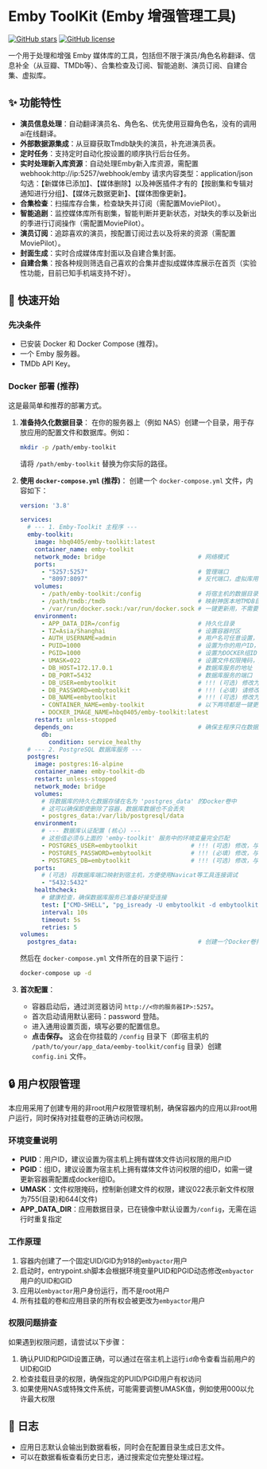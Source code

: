 # Emby ToolKit (Emby 增强管理工具)

[![GitHub stars](https://img.shields.io/github/stars/hbq0405/emby-toolkit.svg%sstyle=social&label=Star)](https://github.com/hbq0405/emby-toolkit)
[![GitHub license](https://img.shields.io/github/license/hbq0405/emby-toolkit.svg)](https://github.com/hbq0405/emby-toolkit/blob/main/LICENSE)
<!-- 你可以添加更多的徽章，例如构建状态、Docker Hub 拉取次数等 -->

一个用于处理和增强 Emby 媒体库的工具，包括但不限于演员/角色名称翻译、信息补全（从豆瓣、TMDb等）、合集检查及订阅、智能追剧、演员订阅、自建合集、虚拟库。

## ✨ 功能特性

*   **演员信息处理**：自动翻译演员名、角色名、优先使用豆瓣角色名，没有的调用ai在线翻译。
*   **外部数据源集成**：从豆瓣获取Tmdb缺失的演员，补充进演员表。
*   **定时任务**：支持定时自动化按设置的顺序执行后台任务。
*   **实时处理新入库资源**：自动处理Emby新入库资源，需配置webhook:http://ip:5257/webhook/emby 请求内容类型：application/json 勾选：【新媒体已添加】、【媒体删除】以及神医插件才有的【按剧集和专辑对通知进行分组】、【媒体元数据更新】、【媒体图像更新】。
*   **合集检查**：扫描库存合集，检查缺失并订阅（需配置MoviePilot）。
*   **智能追剧**：监控媒体库所有剧集，智能判断并更新状态，对缺失的季以及新出的季进行订阅操作（需配置MoviePilot）。
*   **演员订阅**：追踪喜欢的演员，按配置订阅过去以及将来的资源（需配置MoviePilot）。
*   **封面生成**：实时合成媒体库封面以及自建合集封面。
*   **自建合集**：按各种规则筛选自己喜欢的合集并虚拟成媒体库展示在首页（实验性功能，目前已知手机端支持不好）。


## 🚀 快速开始

### 先决条件

*   已安装 Docker 和 Docker Compose (推荐)。
*   一个 Emby 服务器。
*   TMDb API Key。

### Docker 部署 (推荐)

这是最简单和推荐的部署方式。

1.  **准备持久化数据目录**：
    在你的服务器上（例如 NAS）创建一个目录，用于存放应用的配置文件和数据库。例如：
    ```bash
    mkdir -p /path/emby-toolkit
    ```
    请将 `/path/emby-toolkit` 替换为你实际的路径。

2.  **使用 `docker-compose.yml` (推荐)**：
    创建一个 `docker-compose.yml` 文件，内容如下：

    ```yaml
    version: '3.8'

    services:
      # --- 1. Emby-Toolkit 主程序 ---
      emby-toolkit:
        image: hbq0405/emby-toolkit:latest 
        container_name: emby-toolkit
        network_mode: bridge                          # 网络模式
        ports:
          - "5257:5257"                               # 管理端口
          - "8097:8097"                               # 反代端口，虚拟库用，冒号前面是实际访问端口，冒号后面是管理后台设置的反代监听端口
        volumes:
          - /path/emby-toolkit:/config                # 将宿主机的数据目录挂载到容器的 /config 目录
          - /path/tmdb:/tmdb                          # 映射神医本地TMDB目录，非神医Pro用户可以留空
          - /var/run/docker.sock:/var/run/docker.sock # 一键更新用，不需要可以不配置
        environment:
          - APP_DATA_DIR=/config                      # 持久化目录
          - TZ=Asia/Shanghai                          # 设置容器时区
          - AUTH_USERNAME=admin                       # 用户名可任意设置，密码在程序首次运行会生成初始密码：password
          - PUID=1000                                 # 设置为你的用户ID，建议与宿主机用户ID保持一致
          - PGID=1000                                 # 设置为DOCKER组ID (一键更新用，‘grep docker /etc/group’可以查询)
          - UMASK=022                                 # 设置文件权限掩码，建议022
          - DB_HOST=172.17.0.1                        # 数据库服务的地址 
          - DB_PORT=5432                              # 数据库服务的端口 
          - DB_USER=embytoolkit                       # !!! (可选) 修改为你自己的数据库用户名
          - DB_PASSWORD=embytoolkit                   # !!! (必填) 请修改为一个强密码 !!!
          - DB_NAME=embytoolkit                       # !!! (可选) 修改为你自己的数据库名
          - CONTAINER_NAME=emby-toolkit               # 以下两项都是一键更新用，不需要可以不配置
          - DOCKER_IMAGE_NAME=hbq0405/emby-toolkit:latest
        restart: unless-stopped
        depends_on:                                   # 确保主程序只在数据库健康检查通过后才启动 
          db:
            condition: service_healthy
      # --- 2. PostgreSQL 数据库服务 ---
      postgres:
        image: postgres:16-alpine
        container_name: emby-toolkit-db
        restart: unless-stopped
        network_mode: bridge
        volumes:
          # 将数据库的持久化数据存储在名为 'postgres_data' 的Docker卷中
          # 这可以确保即使删除了容器，数据库数据也不会丢失
          - postgres_data:/var/lib/postgresql/data
        environment:
          # --- 数据库认证配置 (核心) ---
          # 这些值必须与上面的 'emby-toolkit' 服务中的环境变量完全匹配
          - POSTGRES_USER=embytoolkit               # !!! (可选) 修改，与上面保持一致
          - POSTGRES_PASSWORD=embytoolkit           # !!! (必填) 修改，与上面保持一致 !!!
          - POSTGRES_DB=embytoolkit                 # !!! (可选) 修改，与上面保持一致
        ports:
          # (可选) 将数据库端口映射到宿主机，方便使用Navicat等工具连接调试
          - "5432:5432"
        healthcheck:
          # 健康检查，确保数据库服务已准备好接受连接
          test: ["CMD-SHELL", "pg_isready -U embytoolkit -d embytoolkit"]
          interval: 10s
          timeout: 5s
          retries: 5
    volumes:
      postgres_data:                                  # 创建一个Docker卷持久化保存数据库数据

    ```
    然后在 `docker-compose.yml` 文件所在的目录下运行：
    ```bash
    docker-compose up -d
    ```


3.  **首次配置**：
    *   容器启动后，通过浏览器访问 `http://<你的服务器IP>:5257`。
    *   首次启动请用默认密码：password 登陆。
    *   进入通用设置页面，填写必要的配置信息。
    *   **点击保存。** 这会在你挂载的 `/config` 目录下（即宿主机的 `/path/to/your/app_data/eemby-toolkit/config` 目录）创建 `config.ini` 文件。

## 🔒 用户权限管理

本应用采用了创建专用的非root用户权限管理机制，确保容器内的应用以非root用户运行，同时保持对挂载卷的正确访问权限。

### 环境变量说明

*   **PUID**：用户ID，建议设置为宿主机上拥有媒体文件访问权限的用户ID
*   **PGID**：组ID，建议设置为宿主机上拥有媒体文件访问权限的组ID，如需一键更新容器需配置成docker组ID。
*   **UMASK**：文件权限掩码，控制新创建文件的权限，建议022表示新文件权限为755(目录)和644(文件)
*   **APP_DATA_DIR**：应用数据目录，已在镜像中默认设置为`/config`，无需在运行时重复指定

### 工作原理

1. 容器内创建了一个固定UID/GID为918的`embyactor`用户
2. 启动时，entrypoint.sh脚本会根据环境变量PUID和PGID动态修改`embyactor`用户的UID和GID
3. 应用以`embyactor`用户身份运行，而不是root用户
4. 所有挂载的卷和应用目录的所有权会被更改为`embyactor`用户

### 权限问题排查

如果遇到权限问题，请尝试以下步骤：

1. 确认PUID和PGID设置正确，可以通过在宿主机上运行`id`命令查看当前用户的UID和GID
2. 检查挂载目录的权限，确保指定的PUID/PGID用户有权访问
3. 如果使用NAS或特殊文件系统，可能需要调整UMASK值，例如使用000以允许最大权限

## 📝 日志

*   应用日志默认会输出到数据看板，同时会在配置目录生成日志文件。
*   可以在数据看板查看历史日志，通过搜索定位完整处理过程。

